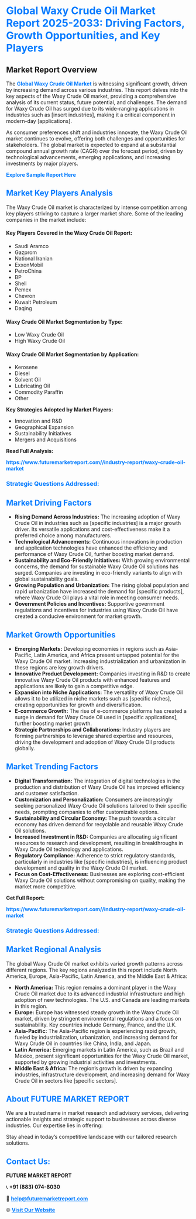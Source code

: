 <h1 style="color: #007BFF;">Global Waxy Crude Oil Market Report 2025-2033: Driving Factors, Growth Opportunities, and Key Players</h1>

<section id="overview">
<h2>Market Report Overview</h2>
<p>The <a href="https://www.futuremarketreport.com//industry-report/waxy-crude-oil-market" style="color: #007BFF; text-decoration: none;"><strong>Global Waxy Crude Oil Market</strong></a> is witnessing significant growth, driven by increasing demand across various industries. This report delves into the key aspects of the Waxy Crude Oil market, providing a comprehensive analysis of its current status, future potential, and challenges. The demand for Waxy Crude Oil has surged due to its wide-ranging applications in industries such as [insert industries], making it a critical component in modern-day [applications].</p>
<p>As consumer preferences shift and industries innovate, the Waxy Crude Oil market continues to evolve, offering both challenges and opportunities for stakeholders. The global market is expected to expand at a substantial compound annual growth rate (CAGR) over the forecast period, driven by technological advancements, emerging applications, and increasing investments by major players.</p>
</section>

<section id="overview">
<p><a href="https://www.futuremarketreport.com//request-sample/reportId=89278" style="color: #007BFF; text-decoration: none;"><strong>Explore Sample Report Here</strong></a></p>
</section>

<section id="key-players">
<h2 style="color: #007BFF;">Market Key Players Analysis</h2>
<p>The Waxy Crude Oil market is characterized by intense competition among key players striving to capture a larger market share. Some of the leading companies in the market include:</p>
<h4>Key Players Covered in the Waxy Crude Oil Report:</h4>
<ul><li>Saudi Aramco</li><li>Gazprom</li><li>National Iranian</li><li>ExxonMobil</li><li>PetroChina</li><li>BP</li><li>Shell</li><li>Pemex</li><li>Chevron</li><li>Kuwait Petroleum</li><li>Daqing</li></ul>
<h4>Waxy Crude Oil Market Segmentation by Type:</h4>
<ul><li>Low Waxy Crude Oil</li><li>High Waxy Crude Oil</li></ul>

<h4>Waxy Crude Oil Market Segmentation by Application:</h4>
<ul><li>Kerosene</li><li>Diesel</li><li>Solvent Oil</li><li>Lubricating Oil</li><li>Commodity Paraffin</li><li>Other</li></ul>
<p><strong>Key Strategies Adopted by Market Players:</strong></p>
<ul>
<li>Innovation and R&D</li>
<li>Geographical Expansion</li>
<li>Sustainability Initiatives</li>
<li>Mergers and Acquisitions</li>
</ul>
</section>

<section>
<p><strong>Read Full Analysis: </strong></p><a href="https://www.futuremarketreport.com//industry-report/waxy-crude-oil-market" style="color: #007BFF; text-decoration: none;"><strong>https://www.futuremarketreport.com//industry-report/waxy-crude-oil-market</strong></a>
<h3 style="color: #007BFF;">Strategic Questions Addressed:</h3>
</section>

<section id="driving-factors">
<h2 style="color: #007BFF;">Market Driving Factors</h2>
<ul>
<li><strong>Rising Demand Across Industries:</strong> The increasing adoption of Waxy Crude Oil in industries such as [specific industries] is a major growth driver. Its versatile applications and cost-effectiveness make it a preferred choice among manufacturers.</li>
<li><strong>Technological Advancements:</strong> Continuous innovations in production and application technologies have enhanced the efficiency and performance of Waxy Crude Oil, further boosting market demand.</li>
<li><strong>Sustainability and Eco-Friendly Initiatives:</strong> With growing environmental concerns, the demand for sustainable Waxy Crude Oil solutions has surged. Companies are investing in eco-friendly variants to align with global sustainability goals.</li>
<li><strong>Growing Population and Urbanization:</strong> The rising global population and rapid urbanization have increased the demand for [specific products], where Waxy Crude Oil plays a vital role in meeting consumer needs.</li>
<li><strong>Government Policies and Incentives:</strong> Supportive government regulations and incentives for industries using Waxy Crude Oil have created a conducive environment for market growth.</li>
</ul>
</section>

<section id="growth-opportunities">
<h2 style="color: #007BFF;">Market Growth Opportunities</h2>
<ul>
<li><strong>Emerging Markets:</strong> Developing economies in regions such as Asia-Pacific, Latin America, and Africa present untapped potential for the Waxy Crude Oil market. Increasing industrialization and urbanization in these regions are key growth drivers.</li>
<li><strong>Innovative Product Development:</strong> Companies investing in R&D to create innovative Waxy Crude Oil products with enhanced features and applications are likely to gain a competitive edge.</li>
<li><strong>Expansion into Niche Applications:</strong> The versatility of Waxy Crude Oil allows it to be utilized in niche markets such as [specific niches], creating opportunities for growth and diversification.</li>
<li><strong>E-commerce Growth:</strong> The rise of e-commerce platforms has created a surge in demand for Waxy Crude Oil used in [specific applications], further boosting market growth.</li>
<li><strong>Strategic Partnerships and Collaborations:</strong> Industry players are forming partnerships to leverage shared expertise and resources, driving the development and adoption of Waxy Crude Oil products globally.</li>
</ul>
</section>

<section id="trending-factors">
<h2 style="color: #007BFF;">Market Trending Factors</h2>
<ul>
<li><strong>Digital Transformation:</strong> The integration of digital technologies in the production and distribution of Waxy Crude Oil has improved efficiency and customer satisfaction.</li>
<li><strong>Customization and Personalization:</strong> Consumers are increasingly seeking personalized Waxy Crude Oil solutions tailored to their specific needs, prompting companies to offer customizable options.</li>
<li><strong>Sustainability and Circular Economy:</strong> The push towards a circular economy has driven demand for recyclable and reusable Waxy Crude Oil solutions.</li>
<li><strong>Increased Investment in R&D:</strong> Companies are allocating significant resources to research and development, resulting in breakthroughs in Waxy Crude Oil technology and applications.</li>
<li><strong>Regulatory Compliance:</strong> Adherence to strict regulatory standards, particularly in industries like [specific industries], is influencing product development and quality in the Waxy Crude Oil market.</li>
<li><strong>Focus on Cost-Effectiveness:</strong> Businesses are exploring cost-efficient Waxy Crude Oil solutions without compromising on quality, making the market more competitive.</li>
</ul>
</section>

<section>
<p><strong>Get Full Report: </strong></p><a href="https://www.futuremarketreport.com//industry-report/waxy-crude-oil-market" style="color: #007BFF; text-decoration: none;"><strong>https://www.futuremarketreport.com//industry-report/waxy-crude-oil-market</strong></a>
<h3 style="color: #007BFF;">Strategic Questions Addressed:</h3>
</section>


<section id="regional-analysis">
<h2 style="color: #007BFF;">Market Regional Analysis</h2>
<p>The global Waxy Crude Oil market exhibits varied growth patterns across different regions. The key regions analyzed in this report include North America, Europe, Asia-Pacific, Latin America, and the Middle East & Africa:</p>
<ul>
<li><strong>North America:</strong> This region remains a dominant player in the Waxy Crude Oil market due to its advanced industrial infrastructure and high adoption of new technologies. The U.S. and Canada are leading markets in this region.</li>
<li><strong>Europe:</strong> Europe has witnessed steady growth in the Waxy Crude Oil market, driven by stringent environmental regulations and a focus on sustainability. Key countries include Germany, France, and the U.K.</li>
<li><strong>Asia-Pacific:</strong> The Asia-Pacific region is experiencing rapid growth, fueled by industrialization, urbanization, and increasing demand for Waxy Crude Oil in countries like China, India, and Japan.</li>
<li><strong>Latin America:</strong> Emerging markets in Latin America, such as Brazil and Mexico, present significant opportunities for the Waxy Crude Oil market, supported by growing industrial activities and investments.</li>
<li><strong>Middle East & Africa:</strong> The region’s growth is driven by expanding industries, infrastructure development, and increasing demand for Waxy Crude Oil in sectors like [specific sectors].</li>
</ul>
</section>

<footer>
<h2 style="color: #007BFF;">About FUTURE MARKET REPORT</h2>
<p>We are a trusted name in market research and advisory services, delivering actionable insights and strategic support to businesses across diverse industries. Our expertise lies in offering:</p>

<p>Stay ahead in today’s competitive landscape with our tailored research solutions.</p>

<h2 style="color: #007BFF;">Contact Us:</h2>
<p><strong>FUTURE MARKET REPORT</strong></p>
<p>📞 <strong>+91 (883) 074-8030</strong></p>
<p>📧 <strong><a href="mailto:help@futuremarketreport.com" style="color: #007BFF;">help@futuremarketreport.com</a></strong></p>
<p>🌐 <strong><a href="https://www.futuremarketreport.com/" style="color: #007BFF;">Visit Our Website</a></strong></p>
</footer>